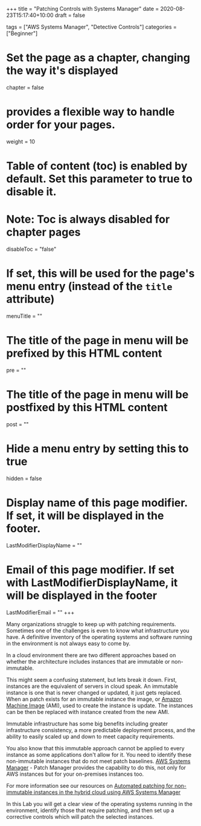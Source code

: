 +++
title = "Patching Controls with Systems Manager"
date = 2020-08-23T15:17:40+10:00
draft = false

tags = ["AWS Systems Manager", "Detective Controls"]
categories = ["Beginner"]

# Set the page as a chapter, changing the way it's displayed
chapter = false

# provides a flexible way to handle order for your pages.
weight = 10
# Table of content (toc) is enabled by default. Set this parameter to true to disable it.
# Note: Toc is always disabled for chapter pages
disableToc = "false"
# If set, this will be used for the page's menu entry (instead of the `title` attribute)
menuTitle = ""
# The title of the page in menu will be prefixed by this HTML content
pre = ""
# The title of the page in menu will be postfixed by this HTML content
post = ""
# Hide a menu entry by setting this to true
hidden = false
# Display name of this page modifier. If set, it will be displayed in the footer.
LastModifierDisplayName = ""
# Email of this page modifier. If set with LastModifierDisplayName, it will be displayed in the footer
LastModifierEmail = ""
+++

Many organizations struggle to keep up with patching requirements. Sometimes one of the challenges is even to know what infrastructure you have. A definitive inventory of the operating systems and software running in the environment is not always easy to come by.

In a cloud environment there are two different approaches
based on whether the architecture includes instances that are immutable or 
non-immutable. 

This might seem a confusing statement, but lets break it down. First, instances are the equivalent of servers in cloud speak. An immutable instance is one that is never changed or updated, it just gets 
replaced. When an patch exists for an immutable instance the image, or [Amazon Machine Image](https://docs.aws.amazon.com/AWSEC2/latest/UserGuide/ec2-instances-and-amis.html) (AMI), 
used to create the instance is update. The instances can be then be replaced with instance 
created from the new AMI. 

Immutable infrastructure has some big benefits including greater infrastructure consistency, a more 
predictable deployment process, and the ability to easily scaled up and down 
to meet capacity requirements. 

You also know that this immutable approach cannot be applied to every instance
as some applications don't allow for it. You need to identify these non-immutable 
instances that do not meet patch baselines. [AWS Systems Manager](https://aws.amazon.com/systems-manager/) - Patch Manager provides the capability to do this, not only for AWS instances but for your
on-premises instances too.

For more information see our resources on [Automated patching for non-immutable instances 
in the hybrid cloud using AWS Systems Manager](https://docs.aws.amazon.com/prescriptive-guidance/latest/patch-management-hybrid-cloud/welcome.html)

In this Lab you will get a clear view of the operating systems running in the environment, 
identify those that require patching, and then set up a corrective controls which will patch the selected instances.
